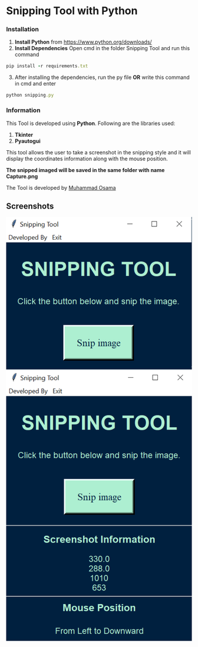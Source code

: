 # Snipping Tool with Python
### Installation
1) **Install Python** from https://www.python.org/downloads/
2) **Install Dependencies**
Open cmd in the folder Snipping Tool and run this command
```ruby
pip install -r requirements.txt
```
3) After installing the dependencies, run the py file **OR** write this command in cmd and enter
```ruby
python snipping.py
```
### Information
This Tool is developed using **Python**. Following are the libraries used:
1) **Tkinter**
2) **Pyautogui**

This tool allows the user to take a screenshot in the snipping style and it will display the coordinates information along with the mouse position.

**The snipped imaged will be saved in the same folder with name Capture.png**

The Tool is developed by [Muhammad Osama](https://github.com/Osama710)

## Screenshots
![](screenshots/main.png) 
![](screenshots/info.png)

